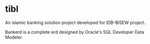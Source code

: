 # tibl
An islamic banking solution project developed for IDB-BISEW project.

Bankerd is a complete erd designed by Oracle's SQL Developer Data Modeler.
